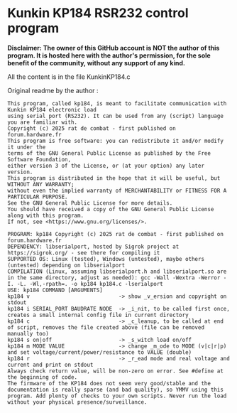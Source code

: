 # Kunkin KP184 RSR232 control program

**Disclaimer: The owner of this GitHub account is NOT the author of this program.
It is hosted here with the author's permission, for the sole benefit of the community, without any support of any kind.**

All the content is in the file KunkinKP184.c

Original readme by the author :

    This program, called kp184, is meant to facilitate communication with Kunkin KP184 electronic load
    using serial port (RS232). It can be used from any (script) language you are familiar with.
    Copyright (c) 2025 rat de combat - first published on forum.hardware.fr
    This program is free software: you can redistribute it and/or modify it under the
    terms of the GNU General Public License as published by the Free Software Foundation,
    either version 3 of the License, or (at your option) any later version.
    This program is distributed in the hope that it will be useful, but WITHOUT ANY WARRANTY;
    without even the implied warranty of MERCHANTABILITY or FITNESS FOR A PARTICULAR PURPOSE.
    See the GNU General Public License for more details.
    You should have received a copy of the GNU General Public License along with this program.
    If not, see <https://www.gnu.org/licenses/>.
    
    PROGRAM: kp184 Copyright (c) 2025 rat de combat - first published on forum.hardware.fr
    DEPENDENCY: libserialport, hosted by Sigrok project at https://sigrok.org/ - see there for compiling it
    SUPPORTED OS: Linux (tested), Windows (untested), maybe others (untested) depending on libserialport
    COMPILATION (Linux, assuming libserialport.h and libserialport.so are in the same directory, adjust as needed): gcc -Wall -Wextra -Werror -I. -L. -Wl,-rpath=. -o kp184 kp184.c -lserialport
    USE: kp184 COMMAND [ARGUMENTS]
    kp184 v                            -> show _v_ersion and copyright on stdout
    kp184 i SERIAL_PORT BAUDRATE NODE  -> _i_nit, to be called first once, creates a small internal config file in current directory
    kp184 c                            -> _c_leanup, to be called at end of script, removes the file created above (file can be removed manually too)
    kp184 s on|off                     -> _s_witch load on/off
    kp184 m MODE VALUE                 -> change _m_ode to MODE (v|c|r|p) and set voltage/current/power/resistance to VALUE (double)
    kp184 r                            -> _r_ead mode and real voltage and current and print on stdout
    Always check return value, will be non-zero on error. See #define at the beginning of code.
    The firmware of the KP184 does not seem very good/stable and the documentation is really sparse (and bad quality), so YMMV using this program. Add plenty of checks to your own scripts. Never run the load without your physical presence/surveillance.
